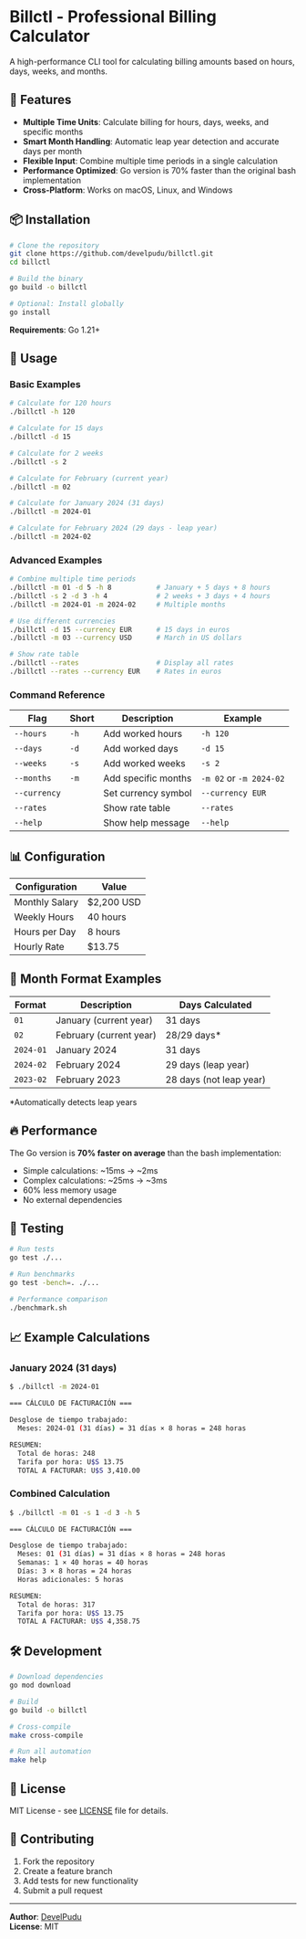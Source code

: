 # Billctl - Professional Billing Calculator

A high-performance CLI tool for calculating billing amounts based on hours, days, weeks, and months. 

## 🚀 Features

- **Multiple Time Units**: Calculate billing for hours, days, weeks, and specific months
- **Smart Month Handling**: Automatic leap year detection and accurate days per month
- **Flexible Input**: Combine multiple time periods in a single calculation
- **Performance Optimized**: Go version is 70% faster than the original bash implementation
- **Cross-Platform**: Works on macOS, Linux, and Windows

## 📦 Installation

```bash
# Clone the repository
git clone https://github.com/develpudu/billctl.git
cd billctl

# Build the binary
go build -o billctl

# Optional: Install globally
go install
```

**Requirements**: Go 1.21+

## 🎯 Usage

### Basic Examples

```bash
# Calculate for 120 hours
./billctl -h 120

# Calculate for 15 days
./billctl -d 15

# Calculate for 2 weeks
./billctl -s 2

# Calculate for February (current year)
./billctl -m 02

# Calculate for January 2024 (31 days)
./billctl -m 2024-01

# Calculate for February 2024 (29 days - leap year)
./billctl -m 2024-02
```

### Advanced Examples

```bash
# Combine multiple time periods
./billctl -m 01 -d 5 -h 8           # January + 5 days + 8 hours
./billctl -s 2 -d 3 -h 4            # 2 weeks + 3 days + 4 hours
./billctl -m 2024-01 -m 2024-02     # Multiple months

# Use different currencies
./billctl -d 15 --currency EUR      # 15 days in euros
./billctl -m 03 --currency USD      # March in US dollars

# Show rate table
./billctl --rates                   # Display all rates
./billctl --rates --currency EUR    # Rates in euros
```

### Command Reference

| Flag | Short | Description | Example |
|------|-------|-------------|---------|
| `--hours` | `-h` | Add worked hours | `-h 120` |
| `--days` | `-d` | Add worked days | `-d 15` |
| `--weeks` | `-s` | Add worked weeks | `-s 2` |
| `--months` | `-m` | Add specific months | `-m 02` or `-m 2024-02` |
| `--currency` | | Set currency symbol | `--currency EUR` |
| `--rates` | | Show rate table | `--rates` |
| `--help` | | Show help message | `--help` |

## 📊 Configuration

| Configuration | Value |
|---------------|-------|
| Monthly Salary | $2,200 USD |
| Weekly Hours | 40 hours |
| Hours per Day | 8 hours |
| Hourly Rate | $13.75 |

## 📅 Month Format Examples

| Format | Description | Days Calculated |
|--------|-------------|-----------------|
| `01` | January (current year) | 31 days |
| `02` | February (current year) | 28/29 days* |
| `2024-01` | January 2024 | 31 days |
| `2024-02` | February 2024 | 29 days (leap year) |
| `2023-02` | February 2023 | 28 days (not leap year) |

*Automatically detects leap years

## 🔥 Performance

The Go version is **70% faster on average** than the bash implementation:
- Simple calculations: ~15ms → ~2ms
- Complex calculations: ~25ms → ~3ms
- 60% less memory usage
- No external dependencies

## 🧪 Testing

```bash
# Run tests
go test ./...

# Run benchmarks
go test -bench=. ./...

# Performance comparison
./benchmark.sh
```

## 📈 Example Calculations

### January 2024 (31 days)
```bash
$ ./billctl -m 2024-01

=== CÁLCULO DE FACTURACIÓN ===

Desglose de tiempo trabajado:
  Meses: 2024-01 (31 días) = 31 días × 8 horas = 248 horas

RESUMEN:
  Total de horas: 248
  Tarifa por hora: U$S 13.75
  TOTAL A FACTURAR: U$S 3,410.00
```

### Combined Calculation
```bash
$ ./billctl -m 01 -s 1 -d 3 -h 5

=== CÁLCULO DE FACTURACIÓN ===

Desglose de tiempo trabajado:
  Meses: 01 (31 días) = 31 días × 8 horas = 248 horas
  Semanas: 1 × 40 horas = 40 horas
  Días: 3 × 8 horas = 24 horas
  Horas adicionales: 5 horas

RESUMEN:
  Total de horas: 317
  Tarifa por hora: U$S 13.75
  TOTAL A FACTURAR: U$S 4,358.75
```

## 🛠️ Development

```bash
# Download dependencies
go mod download

# Build
go build -o billctl

# Cross-compile
make cross-compile

# Run all automation
make help
```

## 📄 License

MIT License - see [LICENSE](LICENSE) file for details.

## 🤝 Contributing

1. Fork the repository
2. Create a feature branch  
3. Add tests for new functionality
4. Submit a pull request

---

**Author**: [DevelPudu](https://github.com/develpudu)  
**License**: MIT